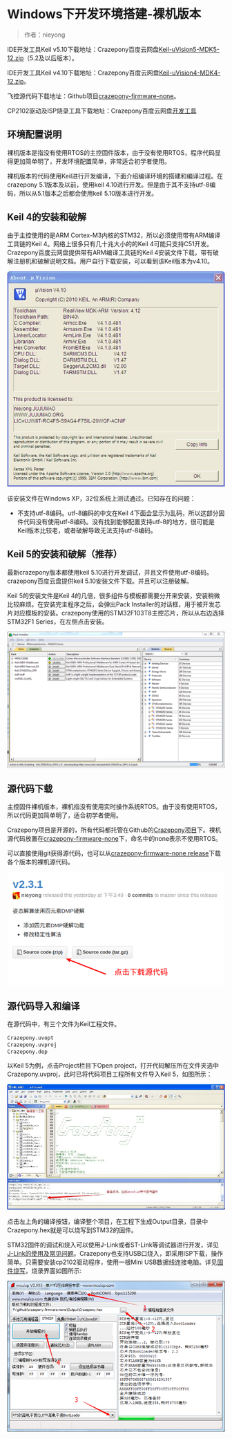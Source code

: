 
#  Windows下开发环境搭建-裸机版本


> 作者：nieyong

IDE开发工具Keil v5.10下载地址：Crazepony百度云网盘[Keil-uVision5-MDK5-12.zip](http://pan.baidu.com/s/1sjr24qD)（5.2及以后版本）。

IDE开发工具Keil v4.10下载地址：Crazepony百度云网盘[Keil-uVision4-MDK4-12.zip](http://pan.baidu.com/s/1ntNqLdv)。

飞控源代码下载地址：Github项目[crazepony-firmware-none](https://github.com/Crazepony/crazepony-firmware-none/releases)。

CP2102驱动及ISP烧录工具下载地址：Crazepony百度云网盘[开发工具](http://pan.baidu.com/s/1eQ1kfPw#path=%252F)

## 环境配置说明
裸机版本是指没有使用RTOS的主控固件版本，由于没有使用RTOS，程序代码显得更加简单明了，开发环境配置简单，非常适合初学者使用。

裸机版本的代码使用Keil进行开发编译，下面介绍编译环境的搭建和编译过程。在crazepony 5.1版本及以前，使用keil 4.10进行开发。但是由于其不支持utf-8编码，所以从5.1版本之后都会使用keil 5.10版本进行开发。

## Keil 4的安装和破解
由于主控使用的是ARM Cortex-M3内核的STM32，所以必须使用带有ARM编译工具链的Keil 4。网络上很多只有几十兆大小的的Keil 4可能只支持C51开发。Crazepony百度云网盘提供带有ARM编译工具链的Keil 4安装文件下载，带有破解注册机和破解说明文档。用户自行下载安装，可以看到该Keil版本为v4.10。

![](/assets/img/keil-version.jpg)

该安装文件在Windows XP，32位系统上测试通过。已知存在的问题： 

* 不支持utf-8编码。utf-8编码的中文在Keil 4下面会显示为乱码，所以这部分固件代码没有使用utf-8编码。没有找到能够配置支持utf-8的地方，很可能是Keil版本比较老，或者破解导致无法支持utf-8编码。

## Keil 5的安装和破解（推荐）
最新crazepony版本都使用keil 5.10进行开发调试，并且文件使用utf-8编码。crazepony百度云盘提供keil 5.10安装文件下载。并且可以注册破解。

Keil 5的安装文件是Keil 4的几倍，很多组件与模板都需要分开来安装，安装稍微比较麻烦。在安装完主程序之后，会弹出Pack Installer的对话框，用于被开发芯片对应模板的安装。crazepony使用的STM32F103T8主控芯片，所以从右边选择STM32F1 Series，在左侧点击安装。

![](/assets/img/keil-5-installer.png)

## 源代码下载
主控固件裸机版本，裸机指没有使用实时操作系统RTOS。由于没有使用RTOS，所以代码更加简单明了，适合初学者使用。

Crazepony项目是开源的，所有代码都托管在Github的[Crazepony项目](https://github.com/Crazepony)下。裸机源代码放置在[crazepony-firmware-none](https://github.com/Crazepony/crazepony-firmware-none)下，命名中的none表示不使用RTOS。

可以直接使用git获得源代码，也可以从[crazepony-firmware-none release](https://github.com/Crazepony/crazepony-firmware-none/releases)下载各个版本的裸机源代码。

![](/assets/img/git-download.png)

## 源代码导入和编译
在源代码中，有三个文件为Keil工程文件。

~~~
Crazepony.uvopt
Crazepony.uvproj
Crazepony.dep
~~~

以Keil 5为例，点击Project栏目下Open project，打开代码解压所在文件夹选中Crazepony.uvproj，此时已将代码项目工程所有文件导入Keil 5，如图所示：

![](/assets/img/keil-build.jpg)

点击左上角的编译按钮，编译整个项目，在工程下生成Output目录，目录中Crazepony.hex就是可以烧写到STM32的固件。

STM32固件的调试和烧入可以使用J-Link或者ST-Link等调试器进行开发，详见[J-Link的使用及常见问题](./jlink-debug.html)。Crazepony也支持USB口烧入，即采用ISP下载，操作简单。只需要安装cp2102驱动程序，使用一根Mini USB数据线连接电脑。详见[固件烧写](./flash-firmware.html)，烧录界面如图所示:

![](/assets/img/shaolu.png)

